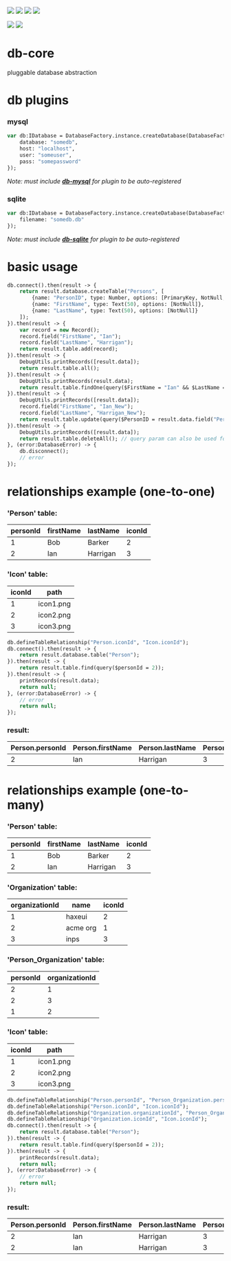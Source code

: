 <a href="https://github.com/core-haxe/db-core/actions/workflows/sqlite-nodejs.yaml"><img src="https://github.com/core-haxe/db-core/actions/workflows/sqlite-nodejs.yaml/badge.svg"></a>
<a href="https://github.com/core-haxe/db-core/actions/workflows/sqlite-hxcpp.yaml"><img src="https://github.com/core-haxe/db-core/actions/workflows/sqlite-hxcpp.yaml/badge.svg"></a>
<a href="https://github.com/core-haxe/db-core/actions/workflows/sqlite-hl.yaml"><img src="https://github.com/core-haxe/db-core/actions/workflows/sqlite-hl.yaml/badge.svg"></a>
<a href="https://github.com/core-haxe/db-core/actions/workflows/sqlite-neko.yaml"><img src="https://github.com/core-haxe/db-core/actions/workflows/sqlite-neko.yaml/badge.svg"></a>

<a href="https://github.com/core-haxe/db-core/actions/workflows/mysql-nodejs.yaml"><img src="https://github.com/core-haxe/db-core/actions/workflows/mysql-nodejs.yaml/badge.svg"></a>
<a href="https://github.com/core-haxe/db-core/actions/workflows/mysql-hxcpp.yaml"><img src="https://github.com/core-haxe/db-core/actions/workflows/mysql-hxcpp.yaml/badge.svg"></a>

# db-core
pluggable database abstraction

# db plugins

### mysql

```haxe
var db:IDatabase = DatabaseFactory.instance.createDatabase(DatabaseFactory.MYSQL, {
    database: "somedb",
    host: "localhost",
    user: "someuser",
    pass: "somepassword"
});
```
_Note: must include [__db-mysql__](https://github.com/core-haxe/db-mysql) for plugin to be auto-registered_

### sqlite

```haxe
var db:IDatabase = DatabaseFactory.instance.createDatabase(DatabaseFactory.SQLITE, {
    filename: "somedb.db"
});
```
_Note: must include [__db-sqlite__](https://github.com/core-haxe/db-sqlite) for plugin to be auto-registered_

# basic usage

```haxe
db.connect().then(result -> {
    return result.database.createTable("Persons", [
        {name: "PersonID", type: Number, options: [PrimaryKey, NotNull, AutoIncrement]},
        {name: "FirstName", type: Text(50), options: [NotNull]},
        {name: "LastName", type: Text(50), options: [NotNull]}
    ]);
}).then(result -> {
    var record = new Record();
    record.field("FirstName", "Ian");
    record.field("LastName", "Harrigan");
    return result.table.add(record);
}).then(result -> {
    DebugUtils.printRecords([result.data]);
    return result.table.all();
}).then(result -> {
    DebugUtils.printRecords(result.data);
    return result.table.findOne(query($FirstName = "Ian" && $LastName = "Harrigan")); // "find" will return an array of records instead
}).then(result -> {
    DebugUtils.printRecords([result.data]);
    record.field("FirstName", "Ian_New");
    record.field("LastName", "Harrigan_New");
    return result.table.update(query($PersonID = result.data.field("PersonID"))), record);
}).then(result -> {
    DebugUtils.printRecords([result.data]);
    return result.table.deleteAll(); // query param can also be used for subset
}, (error:DatabaseError) -> {
    db.disconnect();
    // error
});
```

# relationships example (one-to-one)

### 'Person' table:
| personId | firstName | lastName | iconId |
|----------|-----------|----------|--------|
| 1        | Bob       | Barker   | 2      |
| 2        | Ian       | Harrigan | 3      |

### 'Icon' table:
| iconId | path      |
|--------|-----------|
| 1      | icon1.png |
| 2      | icon2.png |
| 3      | icon3.png |

```haxe
db.defineTableRelationship("Person.iconId", "Icon.iconId");
db.connect().then(result -> {
    return result.database.table("Person");
}).then(result -> {
    return result.table.find(query($personId = 2));
}).then(result -> {
    printRecords(result.data);
    return null;
}, (error:DatabaseError) -> {
    // error
    return null;
});
```
### result:
| Person.personId | Person.firstName | Person.lastName | Person.iconId | Person.Icon.iconId | Person.Icon.path |
|-----------------|------------------|-----------------|---------------|--------------------|------------------|
| 2               | Ian              | Harrigan        | 3             | 3                  | icon3.png        |

# relationships example (one-to-many)

### 'Person' table:
| personId | firstName | lastName | iconId |
|----------|-----------|----------|--------|
| 1        | Bob       | Barker   | 2      |
| 2        | Ian       | Harrigan | 3      |

### 'Organization' table:
| organizationId | name     | iconId |
|----------------|----------|--------|
| 1              | haxeui   | 2      |
| 2              | acme org | 1      |
| 3              | inps     | 3      |

### 'Person_Organization' table:
| personId | organizationId |
|----------|----------------|
| 2        | 1              |
| 2        | 3              |
| 1        | 2              |

### 'Icon' table:
| iconId | path      |
|--------|-----------|
| 1      | icon1.png |
| 2      | icon2.png |
| 3      | icon3.png |

```haxe
db.defineTableRelationship("Person.personId", "Person_Organization.personId");
db.defineTableRelationship("Person.iconId", "Icon.iconId");
db.defineTableRelationship("Organization.organizationId", "Person_Organization.organizationId");
db.defineTableRelationship("Organization.iconId", "Icon.iconId");
db.connect().then(result -> {
    return result.database.table("Person");
}).then(result -> {
    return result.table.find(query($personId = 2));
}).then(result -> {
    printRecords(result.data);
    return null;
}, (error:DatabaseError) -> {
    // error
    return null;
});
```

### result:
| Person.personId | Person.firstName | Person.lastName | Person.iconId | Person.Icon.iconId | Person.Icon.path | Person.Person_Organization.personId | Person.Person_Organization.organizationId | Organization.organizationId | Organization.name | Organization.Icon.iconId | Organization.iconId | Organization.Icon.path |
|-----------------|------------------|-----------------|---------------|--------------------|------------------|-------------------------------------|-------------------------------------------|-----------------------------|-------------------|--------------------------|---------------------|------------------------|
| 2               | Ian              | Harrigan        | 3             | 3                  | icon3.png        | 2                                   | 1                                         | 1                           | haxeui            | 2                        | 2                   | icon2.png              |
| 2               | Ian              | Harrigan        | 3             | 3                  | icon3.png        | 2                                   | 3                                         | 3                           | inps              | 3                        | 3                   | icon3.png              |
